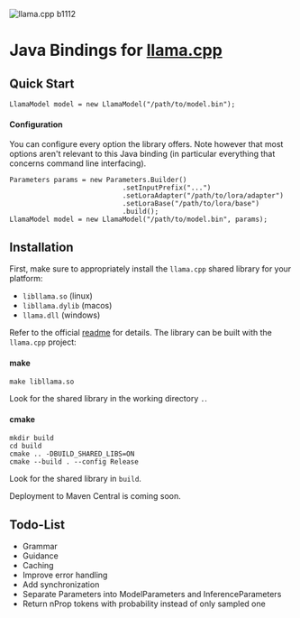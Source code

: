 ![llama.cpp b1112](https://img.shields.io/badge/llama.cpp-b1112-informational)

# Java Bindings for [llama.cpp](https://github.com/ggerganov/llama.cpp)

## Quick Start

```
LlamaModel model = new LlamaModel("/path/to/model.bin");
```

#### Configuration

You can configure every option the library offers. 
Note however that most options aren't relevant to this Java binding (in particular everything that concerns command line interfacing). 

```
Parameters params = new Parameters.Builder()
                            .setInputPrefix("...")
                            .setLoraAdapter("/path/to/lora/adapter")
                            .setLoraBase("/path/to/lora/base")
                            .build();
LlamaModel model = new LlamaModel("/path/to/model.bin", params);
```

## Installation

First, make sure to appropriately install the `llama.cpp` shared library for your platform:

- `libllama.so` (linux)
- `libllama.dylib` (macos)
- `llama.dll` (windows)

Refer to the official [readme](https://github.com/ggerganov/llama.cpp#build) for details.
The library can be built with the `llama.cpp` project:

#### make

```
make libllama.so
```

Look for the shared library in the working directory `.`.

#### cmake

```
mkdir build
cd build
cmake .. -DBUILD_SHARED_LIBS=ON
cmake --build . --config Release
```

Look for the shared library in `build`.

Deployment to Maven Central is coming soon.

## Todo-List

- Grammar
- Guidance
- Caching
- Improve error handling
- Add synchronization
- Separate Parameters into ModelParameters and InferenceParameters
- Return nProp tokens with probability instead of only sampled one
